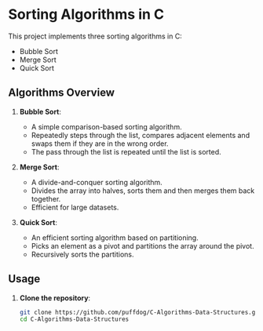 # Sorting Algorithms in C

This project implements three sorting algorithms in C:
- Bubble Sort
- Merge Sort
- Quick Sort

## Algorithms Overview

1. **Bubble Sort**:
   - A simple comparison-based sorting algorithm.
   - Repeatedly steps through the list, compares adjacent elements and swaps them if they are in the wrong order.
   - The pass through the list is repeated until the list is sorted.

2. **Merge Sort**:
   - A divide-and-conquer sorting algorithm.
   - Divides the array into halves, sorts them and then merges them back together.
   - Efficient for large datasets.

3. **Quick Sort**:
   - An efficient sorting algorithm based on partitioning.
   - Picks an element as a pivot and partitions the array around the pivot.
   - Recursively sorts the partitions.

## Usage

1. **Clone the repository**:
   ```bash
   git clone https://github.com/puffdog/C-Algorithms-Data-Structures.git
   cd C-Algorithms-Data-Structures
